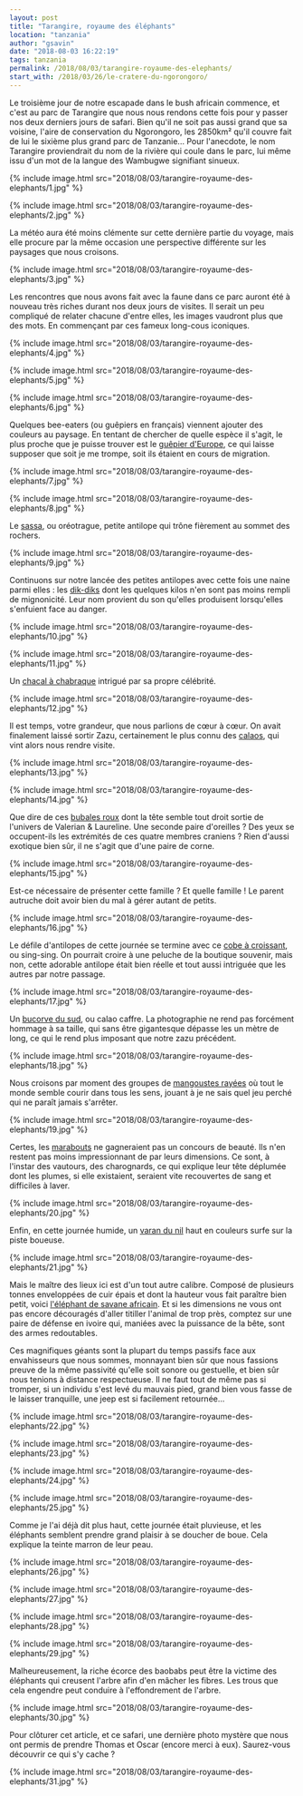 ```yaml
---
layout: post
title: "Tarangire, royaume des éléphants"
location: "tanzania"
author: "gsavin"
date: "2018-08-03 16:22:19"
tags: tanzania
permalink: /2018/08/03/tarangire-royaume-des-elephants/
start_with: /2018/03/26/le-cratere-du-ngorongoro/
---
```

Le troisième jour de notre escapade dans le bush africain commence, et c'est au parc de Tarangire que nous nous rendons cette fois pour y passer nos deux derniers jours de safari. Bien qu'il ne soit pas aussi grand que sa voisine, l'aire de conservation du Ngorongoro, les 2850km² qu'il couvre fait de lui le sixième plus grand parc de Tanzanie... Pour l'anecdote, le nom Tarangire proviendrait du nom de la rivière qui coule dans le parc, lui même issu d'un mot de la langue des Wambugwe signifiant sinueux.

{% include image.html src="2018/08/03/tarangire-royaume-des-elephants/1.jpg" %}

{% include image.html src="2018/08/03/tarangire-royaume-des-elephants/2.jpg" %}

La météo aura été moins clémente sur cette dernière partie du voyage, mais elle procure par la même occasion une perspective différente sur les paysages que nous croisons.

{% include image.html src="2018/08/03/tarangire-royaume-des-elephants/3.jpg" %}

Les rencontres que nous avons fait avec la faune dans ce parc auront été à nouveau très riches durant nos deux jours de visites. Il serait un peu compliqué de relater chacune d'entre elles, les images vaudront plus que des mots. En commençant par ces fameux long-cous iconiques.

{% include image.html src="2018/08/03/tarangire-royaume-des-elephants/4.jpg" %}

{% include image.html src="2018/08/03/tarangire-royaume-des-elephants/5.jpg" %}

{% include image.html src="2018/08/03/tarangire-royaume-des-elephants/6.jpg" %}

Quelques bee-eaters (ou guêpiers en français) viennent ajouter des couleurs au paysage. En tentant de chercher de quelle espèce il s'agit, le plus proche que je puisse trouver est le [guêpier d'Europe](https://fr.wikipedia.org/wiki/Gu%C3%AApier_d%27Europe), ce qui laisse supposer que soit je me trompe, soit ils étaient en cours de migration.

{% include image.html src="2018/08/03/tarangire-royaume-des-elephants/7.jpg" %}

{% include image.html src="2018/08/03/tarangire-royaume-des-elephants/8.jpg" %}

Le [sassa](https://fr.wikipedia.org/wiki/Or%C3%A9otrague), ou oréotrague, petite antilope qui trône fièrement au sommet des rochers.

{% include image.html src="2018/08/03/tarangire-royaume-des-elephants/9.jpg" %}

Continuons sur notre lancée des petites antilopes avec cette fois une naine parmi elles : les [dik-diks](https://fr.wikipedia.org/wiki/Madoqua) dont les quelques kilos n'en sont pas moins rempli de mignonicité. Leur nom provient du son qu'elles produisent lorsqu'elles s'enfuient face au danger.

{% include image.html src="2018/08/03/tarangire-royaume-des-elephants/10.jpg" %}

{% include image.html src="2018/08/03/tarangire-royaume-des-elephants/11.jpg" %}

Un [chacal à chabraque](https://fr.wikipedia.org/wiki/Chacal_%C3%A0_chabraque) intrigué par sa propre célébrité.

{% include image.html src="2018/08/03/tarangire-royaume-des-elephants/12.jpg" %}

Il est temps, votre grandeur, que nous parlions de cœur à cœur. On avait finalement laissé sortir Zazu, certainement le plus connu des [calaos](https://fr.wikipedia.org/wiki/Calao_%C3%A0_bec_rouge), qui vint alors nous rendre visite.

{% include image.html src="2018/08/03/tarangire-royaume-des-elephants/13.jpg" %}

{% include image.html src="2018/08/03/tarangire-royaume-des-elephants/14.jpg" %}

Que dire de ces [bubales roux](https://fr.wikipedia.org/wiki/Alcelaphus_buselaphus) dont la tête semble tout droit sortie de l'univers de Valerian &amp; Laureline. Une seconde paire d'oreilles ? Des yeux se occupent-ils les extrémités de ces quatre membres craniens ? Rien d'aussi exotique bien sûr, il ne s'agit que d'une paire de corne.

{% include image.html src="2018/08/03/tarangire-royaume-des-elephants/15.jpg" %}

Est-ce nécessaire de présenter cette famille ? Et quelle famille ! Le parent autruche doit avoir bien du mal à gérer autant de petits.

{% include image.html src="2018/08/03/tarangire-royaume-des-elephants/16.jpg" %}

Le défile d'antilopes de cette journée se termine avec ce [cobe à croissant](https://fr.wikipedia.org/wiki/Kobus_ellipsiprymnus), ou sing-sing. On pourrait croire à une peluche de la boutique souvenir, mais non, cette adorable antilope était bien réelle et tout aussi intriguée que les autres par notre passage.

{% include image.html src="2018/08/03/tarangire-royaume-des-elephants/17.jpg" %}

Un [bucorve du sud](https://fr.wikipedia.org/wiki/Bucorve_du_Sud), ou calao caffre. La photographie ne rend pas forcément hommage à sa taille, qui sans être gigantesque dépasse les un mètre de long, ce qui le rend plus imposant que notre zazu précédent.

{% include image.html src="2018/08/03/tarangire-royaume-des-elephants/18.jpg" %}

Nous croisons par moment des groupes de [mangoustes rayées](https://fr.wikipedia.org/wiki/Mangouste_ray%C3%A9e) où tout le monde semble courir dans tous les sens, jouant à je ne sais quel jeu perché qui ne paraît jamais s'arrêter.

{% include image.html src="2018/08/03/tarangire-royaume-des-elephants/19.jpg" %}

Certes, les [marabouts](https://fr.wikipedia.org/wiki/Marabout_d%27Afrique) ne gagneraient pas un concours de beauté. Ils n'en restent pas moins impressionnant de par leurs dimensions. Ce sont, à l'instar des vautours, des charognards, ce qui explique leur tête déplumée dont les plumes, si elle existaient, seraient vite recouvertes de sang et difficiles à laver.

{% include image.html src="2018/08/03/tarangire-royaume-des-elephants/20.jpg" %}

Enfin, en cette journée humide, un [varan du nil](https://fr.wikipedia.org/wiki/Varan_du_Nil) haut en couleurs surfe sur la piste boueuse.

{% include image.html src="2018/08/03/tarangire-royaume-des-elephants/21.jpg" %}

Mais le maître des lieux ici est d'un tout autre calibre. Composé de plusieurs tonnes enveloppées de cuir épais et dont la hauteur vous fait paraître bien petit, voici [l'éléphant de savane africain](https://fr.wikipedia.org/wiki/%C3%89l%C3%A9phant_de_savane_d%27Afrique). Et si les dimensions ne vous ont pas encore découragés d'aller titiller l'animal de trop près, comptez sur une paire de défense en ivoire qui, maniées avec la puissance de la bête, sont des armes redoutables.

Ces magnifiques géants sont la plupart du temps passifs face aux envahisseurs que nous sommes, monnayant bien sûr que nous fassions preuve de la même passivité qu'elle soit sonore ou gestuelle, et bien sûr nous tenions à distance respectueuse. Il ne faut tout de même pas si tromper, si un individu s'est levé du mauvais pied, grand bien vous fasse de le laisser tranquille, une jeep est si facilement retournée...

{% include image.html src="2018/08/03/tarangire-royaume-des-elephants/22.jpg" %}

{% include image.html src="2018/08/03/tarangire-royaume-des-elephants/23.jpg" %}

{% include image.html src="2018/08/03/tarangire-royaume-des-elephants/24.jpg" %}

{% include image.html src="2018/08/03/tarangire-royaume-des-elephants/25.jpg" %}

Comme je l'ai déjà dit plus haut, cette journée était pluvieuse, et les éléphants semblent prendre grand plaisir à se doucher de boue. Cela  explique la teinte marron de leur peau.

{% include image.html src="2018/08/03/tarangire-royaume-des-elephants/26.jpg" %}

{% include image.html src="2018/08/03/tarangire-royaume-des-elephants/27.jpg" %}

{% include image.html src="2018/08/03/tarangire-royaume-des-elephants/28.jpg" %}

{% include image.html src="2018/08/03/tarangire-royaume-des-elephants/29.jpg" %}

Malheureusement, la riche écorce des baobabs peut être la victime des éléphants qui creusent l'arbre afin d'en mâcher les fibres. Les trous que cela engendre peut conduire à l'effondrement de l'arbre.

{% include image.html src="2018/08/03/tarangire-royaume-des-elephants/30.jpg" %}

Pour clôturer cet article, et ce safari, une dernière photo mystère que nous ont permis de prendre Thomas et Oscar (encore merci à eux). Saurez-vous découvrir ce qui s'y cache ?

{% include image.html src="2018/08/03/tarangire-royaume-des-elephants/31.jpg" %}
